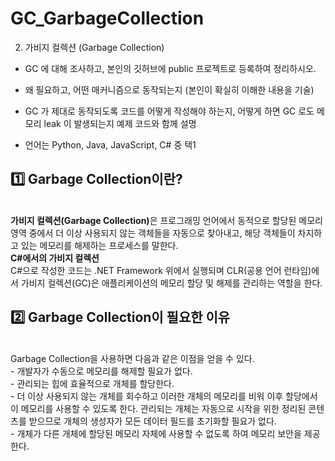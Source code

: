 # GC_GarbageCollection

2. 가비지 컬렉션 (Garbage Collection)
- GC 에 대해 조사하고, 본인의 깃허브에 public 프로젝트로 등록하여 정리하시오.

- 왜 필요하고, 어떤 매커니즘으로 동작되는지 (본인이 확실히 이해한 내용을 기술)

- GC 가 제대로 동작되도록 코드를 어떻게 작성해야 하는지, 어떻게 하면 GC 로도 메모리 leak 이 발생되는지 예제 코드와 함께 설명

- 언어는 Python, Java, JavaScript, C# 중 택1

<h2>1️⃣ Garbage Collection이란? </h2><br>
<b>가비지 컬렉션(Garbage Collection)</b>은 프로그래밍 언어에서 동적으로 할당된 메모리 영역 중에서 더 이상 사용되지 않는 객체들을 자동으로 찾아내고, 해당 객체들이 차지하고 있는 메모리를 해제하는 프로세스를 말한다.<br>
<b>C#에서의 가비지 컬렉션</b><br>
C#으로 작성한 코드는 .NET Framework 위에서 실행되며 CLR(공용 언어 런타임)에서 가비지 컬렉션(GC)은 애플리케이션의 메모리 할당 및 해제를 관리하는 역할을 한다.<br>

<h2>2️⃣ Garbage Collection이 필요한 이유 </h2><br>
Garbage Collection을 사용하면 다음과 같은 이점을 얻을 수 있다.<br>
 - 개발자가 수동으로 메모리를 해제할 필요가 없다.<br>
 - 관리되는 힙에 효율적으로 개체를 할당한다.<br>
 - 더 이상 사용되지 않는 개체를 회수하고 이러한 개체의 메모리를 비워 이후 할당에서 이 메모리를 사용할 수 있도록 한다. 관리되는 개체는 자동으로 시작을 위한 정리된 콘텐츠를 받으므로 개체의 생성자가 모든 데이터 필드를 초기화할 필요가 없다.<br>
 - 개체가 다른 개체에 할당된 메모리 자체에 사용할 수 없도록 하여 메모리 보안을 제공한다.<br>
